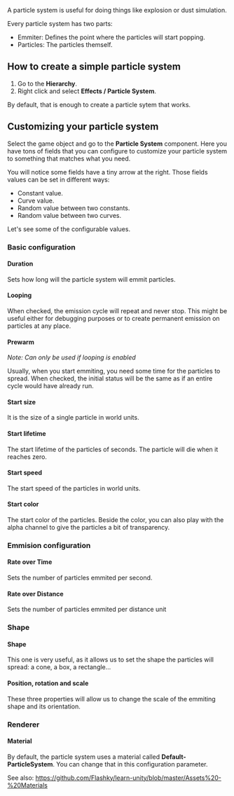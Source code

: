 A particle system is useful for doing things like explosion or dust simulation.

Every particle system has two parts:

- Emmiter: Defines the point where the particles will start popping.
- Particles: The particles themself.

## How to create a simple particle system

1. Go to the **Hierarchy**.
2. Right click and select **Effects / Particle System**.

By default, that is enough to create a particle sytem that works.

## Customizing your particle system

Select the game object and go to the **Particle System** component.
Here you have tons of fields that you can configure to customize your particle system to something that matches what you need.

You will notice some fields have a tiny arrow at the right. Those fields values can be set in different ways:

- Constant value.
- Curve value.
- Random value between two constants.
- Random value between two curves.


Let's see some of the configurable values.

### Basic configuration

#### Duration 

Sets how long will the particle system will emmit particles.

#### Looping

When checked, the emission cycle will repeat and never stop.
This might be useful either for debugging purposes or to create permanent emission on particles at any place.

#### Prewarm

*Note: Can only be used if looping is enabled*

Usually, when you start emmiting, you need some time for the particles to spread.
When checked, the initial status will be the same as if an entire cycle would have already run.

#### Start size

It is the size of a single particle in world units.

#### Start lifetime

The start lifetime of the particles of seconds. The particle will die when it reaches zero.

#### Start speed

The start speed of the particles in world units.

#### Start color

The start color of the particles. 
Beside the color, you can also play with the alpha channel to give the particles a bit of transparency.

### Emmision configuration

#### Rate over Time

Sets the number of particles emmited per second.

#### Rate over Distance

Sets the number of particles emmited per distance unit

### Shape

#### Shape

This one is very useful, as it allows us to set the shape the particles will spread: a cone, a box, a rectangle...

#### Position, rotation and scale

These three properties will allow us to change the scale of the emmiting shape and its orientation.

### Renderer

#### Material 

By default, the particle system uses a material called **Default-ParticleSystem**.
You can change that in this configuration parameter.

See also: https://github.com/Flashky/learn-unity/blob/master/Assets%20-%20Materials
